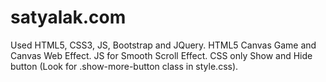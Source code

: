 # satyalak.com
Used HTML5, CSS3, JS, Bootstrap and JQuery.
 HTML5 Canvas Game and Canvas Web Effect.
 JS for Smooth Scroll Effect.
 CSS only Show and Hide button (Look for .show-more-button class in style.css).
  
